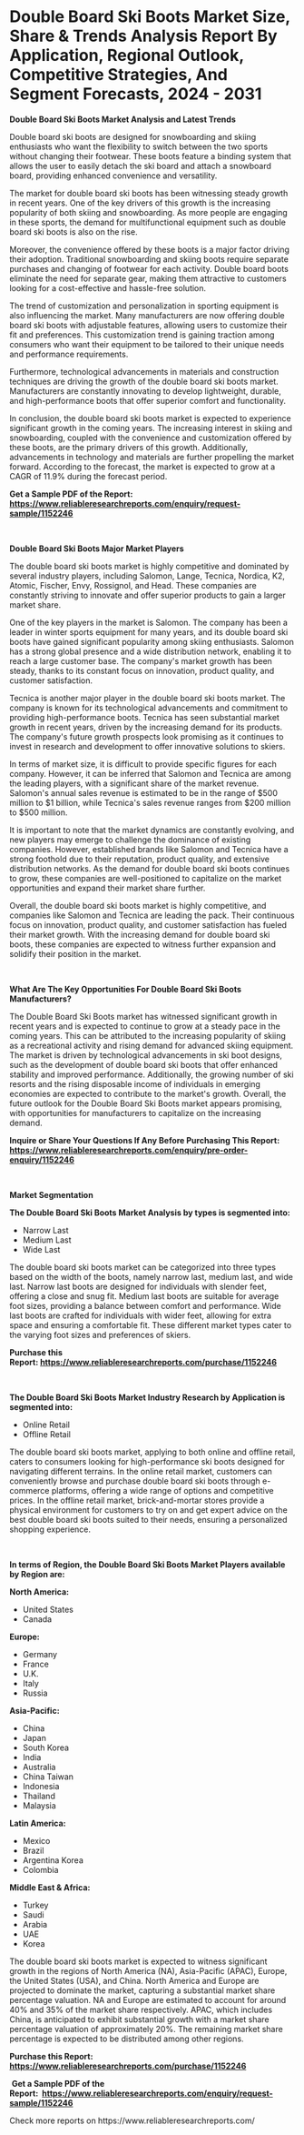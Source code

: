<p><h1>Double Board Ski Boots Market Size, Share & Trends Analysis Report By Application, Regional Outlook, Competitive Strategies, And Segment Forecasts, 2024 - 2031</h1></p><p><strong>Double Board Ski Boots Market Analysis and Latest Trends</strong></p>
<p><p>Double board ski boots are designed for snowboarding and skiing enthusiasts who want the flexibility to switch between the two sports without changing their footwear. These boots feature a binding system that allows the user to easily detach the ski board and attach a snowboard board, providing enhanced convenience and versatility.</p><p>The market for double board ski boots has been witnessing steady growth in recent years. One of the key drivers of this growth is the increasing popularity of both skiing and snowboarding. As more people are engaging in these sports, the demand for multifunctional equipment such as double board ski boots is also on the rise.</p><p>Moreover, the convenience offered by these boots is a major factor driving their adoption. Traditional snowboarding and skiing boots require separate purchases and changing of footwear for each activity. Double board boots eliminate the need for separate gear, making them attractive to customers looking for a cost-effective and hassle-free solution.</p><p>The trend of customization and personalization in sporting equipment is also influencing the market. Many manufacturers are now offering double board ski boots with adjustable features, allowing users to customize their fit and preferences. This customization trend is gaining traction among consumers who want their equipment to be tailored to their unique needs and performance requirements.</p><p>Furthermore, technological advancements in materials and construction techniques are driving the growth of the double board ski boots market. Manufacturers are constantly innovating to develop lightweight, durable, and high-performance boots that offer superior comfort and functionality.</p><p>In conclusion, the double board ski boots market is expected to experience significant growth in the coming years. The increasing interest in skiing and snowboarding, coupled with the convenience and customization offered by these boots, are the primary drivers of this growth. Additionally, advancements in technology and materials are further propelling the market forward. According to the forecast, the market is expected to grow at a CAGR of 11.9% during the forecast period.</p></p>
<p><strong>Get a Sample PDF of the Report:&nbsp; <a href="https://www.reliableresearchreports.com/enquiry/request-sample/1152246">https://www.reliableresearchreports.com/enquiry/request-sample/1152246</a></strong></p>
<p>&nbsp;</p>
<p><strong>Double Board Ski Boots Major Market Players</strong></p>
<p><p>The double board ski boots market is highly competitive and dominated by several industry players, including Salomon, Lange, Tecnica, Nordica, K2, Atomic, Fischer, Envy, Rossignol, and Head. These companies are constantly striving to innovate and offer superior products to gain a larger market share.</p><p>One of the key players in the market is Salomon. The company has been a leader in winter sports equipment for many years, and its double board ski boots have gained significant popularity among skiing enthusiasts. Salomon has a strong global presence and a wide distribution network, enabling it to reach a large customer base. The company's market growth has been steady, thanks to its constant focus on innovation, product quality, and customer satisfaction.</p><p>Tecnica is another major player in the double board ski boots market. The company is known for its technological advancements and commitment to providing high-performance boots. Tecnica has seen substantial market growth in recent years, driven by the increasing demand for its products. The company's future growth prospects look promising as it continues to invest in research and development to offer innovative solutions to skiers.</p><p>In terms of market size, it is difficult to provide specific figures for each company. However, it can be inferred that Salomon and Tecnica are among the leading players, with a significant share of the market revenue. Salomon's annual sales revenue is estimated to be in the range of $500 million to $1 billion, while Tecnica's sales revenue ranges from $200 million to $500 million.</p><p>It is important to note that the market dynamics are constantly evolving, and new players may emerge to challenge the dominance of existing companies. However, established brands like Salomon and Tecnica have a strong foothold due to their reputation, product quality, and extensive distribution networks. As the demand for double board ski boots continues to grow, these companies are well-positioned to capitalize on the market opportunities and expand their market share further.</p><p>Overall, the double board ski boots market is highly competitive, and companies like Salomon and Tecnica are leading the pack. Their continuous focus on innovation, product quality, and customer satisfaction has fueled their market growth. With the increasing demand for double board ski boots, these companies are expected to witness further expansion and solidify their position in the market.</p></p>
<p>&nbsp;</p>
<p><strong>What Are The Key Opportunities For Double Board Ski Boots Manufacturers?</strong></p>
<p><p>The Double Board Ski Boots market has witnessed significant growth in recent years and is expected to continue to grow at a steady pace in the coming years. This can be attributed to the increasing popularity of skiing as a recreational activity and rising demand for advanced skiing equipment. The market is driven by technological advancements in ski boot designs, such as the development of double board ski boots that offer enhanced stability and improved performance. Additionally, the growing number of ski resorts and the rising disposable income of individuals in emerging economies are expected to contribute to the market's growth. Overall, the future outlook for the Double Board Ski Boots market appears promising, with opportunities for manufacturers to capitalize on the increasing demand.</p></p>
<p><strong>Inquire or Share Your Questions If Any Before Purchasing This Report: <a href="https://www.reliableresearchreports.com/enquiry/pre-order-enquiry/1152246">https://www.reliableresearchreports.com/enquiry/pre-order-enquiry/1152246</a></strong></p>
<p>&nbsp;</p>
<p><strong>Market Segmentation</strong></p>
<p><strong>The Double Board Ski Boots Market Analysis by types is segmented into:</strong></p>
<p><ul><li>Narrow Last</li><li>Medium Last</li><li>Wide Last</li></ul></p>
<p><p>The double board ski boots market can be categorized into three types based on the width of the boots, namely narrow last, medium last, and wide last. Narrow last boots are designed for individuals with slender feet, offering a close and snug fit. Medium last boots are suitable for average foot sizes, providing a balance between comfort and performance. Wide last boots are crafted for individuals with wider feet, allowing for extra space and ensuring a comfortable fit. These different market types cater to the varying foot sizes and preferences of skiers.</p></p>
<p><strong>Purchase this Report:&nbsp;<a href="https://www.reliableresearchreports.com/purchase/1152246">https://www.reliableresearchreports.com/purchase/1152246</a></strong></p>
<p>&nbsp;</p>
<p><strong>The Double Board Ski Boots Market Industry Research by Application is segmented into:</strong></p>
<p><ul><li>Online Retail</li><li>Offline Retail</li></ul></p>
<p><p>The double board ski boots market, applying to both online and offline retail, caters to consumers looking for high-performance ski boots designed for navigating different terrains. In the online retail market, customers can conveniently browse and purchase double board ski boots through e-commerce platforms, offering a wide range of options and competitive prices. In the offline retail market, brick-and-mortar stores provide a physical environment for customers to try on and get expert advice on the best double board ski boots suited to their needs, ensuring a personalized shopping experience.</p></p>
<p>&nbsp;</p>
<p><strong>In terms of Region, the Double Board Ski Boots Market Players available by Region are:</strong></p>
<p>
    <p> <strong> North America: </strong>
        <ul>
            <li>United States</li>
            <li>Canada</li>
        </ul>
        </p> 
    <p> <strong> Europe: </strong>
        <ul>
            <li>Germany</li>
            <li>France</li>
            <li>U.K.</li>
            <li>Italy</li>
            <li>Russia</li>
        </ul>
        </p> 
    <p> <strong> Asia-Pacific: </strong>
        <ul>
            <li>China</li>
            <li>Japan</li>
            <li>South Korea</li>
            <li>India</li>
            <li>Australia</li>
            <li>China Taiwan</li>
            <li>Indonesia</li>
            <li>Thailand</li>
            <li>Malaysia</li>
        </ul>
        </p> 
    <p> <strong> Latin America: </strong>
        <ul>
            <li>Mexico</li>
            <li>Brazil</li>
            <li>Argentina Korea</li>
            <li>Colombia</li>
        </ul>
        </p> 
    <p> <strong> Middle East & Africa: </strong>
        <ul>
            <li>Turkey</li>
            <li>Saudi</li>
            <li>Arabia</li>
            <li>UAE</li>
            <li>Korea</li>
        </ul>
    </p>
    </p>
<p><p>The double board ski boots market is expected to witness significant growth in the regions of North America (NA), Asia-Pacific (APAC), Europe, the United States (USA), and China. North America and Europe are projected to dominate the market, capturing a substantial market share percentage valuation. NA and Europe are estimated to account for around 40% and 35% of the market share respectively. APAC, which includes China, is anticipated to exhibit substantial growth with a market share percentage valuation of approximately 20%. The remaining market share percentage is expected to be distributed among other regions.</p></p>
<p><strong>Purchase this Report: <a href="https://www.reliableresearchreports.com/purchase/1152246">https://www.reliableresearchreports.com/purchase/1152246</a></strong></p>
<p>&nbsp;<strong>Get a Sample PDF of the Report:&nbsp;&nbsp;<a href="https://www.reliableresearchreports.com/enquiry/request-sample/1152246">https://www.reliableresearchreports.com/enquiry/request-sample/1152246</a></strong></p>
<p><strong></strong></p>
<p>Check more reports on https://www.reliableresearchreports.com/</p>